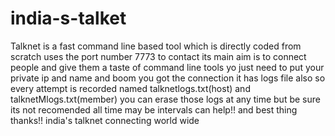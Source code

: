 # india-s-talket
Talknet is a fast command line based tool which is directly coded from scratch uses the port number 7773 to contact
its main aim is to connect people and give them a taste of command line tools yo just need to put your private ip and name and boom you got the connection
it has logs file also so every attempt is recorded named talknetlogs.txt(host) and talknetMlogs.txt(member) you can erase those logs at any time but be sure its not recomended all time
may be intervals can help!!
and best thing <MADE-IN-INDIA>
thanks!!
india's talknet
connecting world wide
